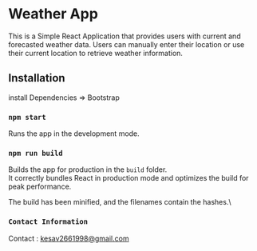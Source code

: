# Weather App

This is a Simple React Application that provides users with current and forecasted weather data. Users can manually enter their location or use their current location to retrieve weather information.

## Installation 
install Dependencies  =>  Bootstrap


### `npm start`

Runs the app in the development mode.

### `npm run build`
Builds the app for production in the `build` folder.\
It correctly bundles React in production mode and optimizes the build for peak performance.

The build has been minified, and the filenames contain the hashes.\


### `Contact Information`

Contact : kesav2661998@gmail.com
